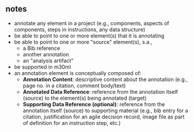 
## notes

- annotate any element in a project (e.g., components, aspects of components, steps in instructions, any data structure)
- be able to point to one or more element(s) that it is annotating
- be able to point to one or more "source" element(s), s.a.,
  - a Bib reference
  - another annotation
  - an "analysis artifact"
- be supported in m30ml
- an annotation element is conceptually composed of:
  - **Annotation Content**: descriptive content about the annotation (e.g., page no. in a citation, comment body/text)
  - **Annotated Data Reference**: reference from the annotation itself (source) to the element(s) being annotated (target)
  - **Supporting Data Reference (optional)**: reference from the annotation itself (source) to supporting material (e.g., bib entry for a citation, justification for an agile decision record, image file as part of definition for an instruction step, etc.)
